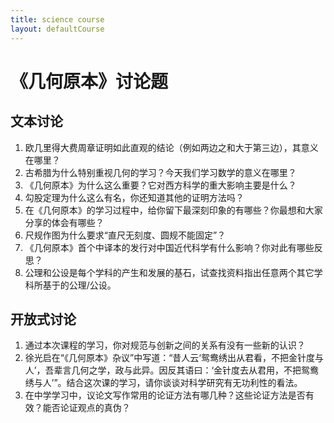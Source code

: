 ```yaml
---
title: science course
layout: defaultCourse
---
```


# 《几何原本》讨论题
## 文本讨论
1.	欧几里得大费周章证明如此直观的结论（例如两边之和大于第三边），其意义在哪里？ 
2.	古希腊为什么特别重视几何的学习？今天我们学习数学的意义在哪里？ 
3.	《几何原本》为什么这么重要？它对西方科学的重大影响主要是什么？ 
4.	勾股定理为什么这么有名，你还知道其他的证明方法吗？ 
5.	在《几何原本》的学习过程中，给你留下最深刻印象的有哪些？你最想和大家分享的体会有哪些？ 
6.	尺规作图为什么要求“直尺无刻度、圆规不能固定”？ 
7. 《几何原本》首个中译本的发行对中国近代科学有什么影响？你对此有哪些反思？ 
8. 公理和公设是每个学科的产生和发展的基石，试查找资料指出任意两个其它学科所基于的公理/公设。 

## 开放式讨论 
1.	通过本次课程的学习，你对规范与创新之间的关系有没有一些新的认识？ 
2.	徐光启在“《几何原本》杂议”中写道：“昔人云‘鸳鸯绣出从君看，不把金针度与人’，吾辈言几何之学，政与此异。因反其语曰：‘金针度去从君用，不把鸳鸯绣与人’”。结合这次课的学习，请你谈谈对科学研究有无功利性的看法。
3. 在中学学习中，议论文写作常用的论证方法有哪几种？这些论证方法是否有效？能否论证观点的真伪？